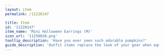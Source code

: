```yaml
---
layout: item
permalink: /11220147

title: Item
id: '11220147'
item_name: 'Mini Halloween Earrings (M)'
icon_url: '11250020.png'
tooltip_description: 'Have you ever seen such adorable pumpkins?'
guide_description: 'Outfit items replace the look of your gear when equipped.'
---
```

